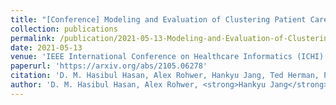 ```yaml
---
title: "[Conference] Modeling and Evaluation of Clustering Patient Care into Bubbles"
collection: publications
permalink: /publication/2021-05-13-Modeling-and-Evaluation-of-Clustering-Patient-Care-into-Bubbles
date: 2021-05-13
venue: 'IEEE International Conference on Healthcare Informatics (ICHI)'
paperurl: 'https://arxiv.org/abs/2105.06278'
citation: 'D. M. Hasibul Hasan, Alex Rohwer, Hankyu Jang, Ted Herman, Philip M. Polgreen, Daniel K. Sewell, Bijaya Adhikari, and Sriram V. Pemmaraju. 2021. &quot;Modeling and Evaluation of Clustering Patient Care into Bubbles&quot; <i>In Proceedings of the IEEE International Conference on Healthcare Informatics (ICHI)</i>' 
author: 'D. M. Hasibul Hasan, Alex Rohwer, <strong>Hankyu Jang</strong>, Ted Herman, Philip M. Polgreen, Daniel K. Sewell, Bijaya Adhikari, and Sriram V. Pemmaraju'
---
```

